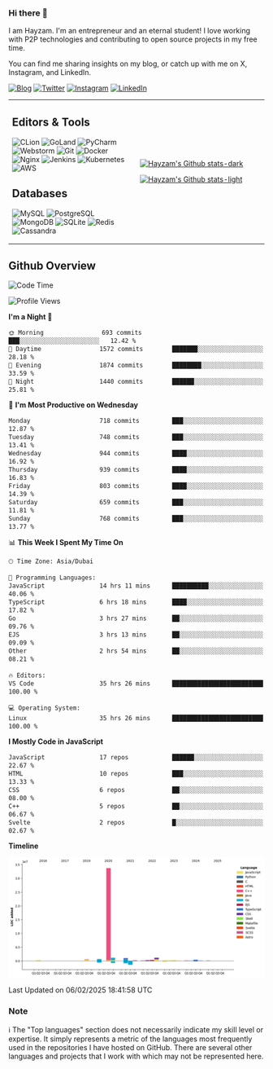 ### Hi there 👋

I am Hayzam. I'm an entrepreneur and an eternal student! I love working with P2P technologies and contributing to open source projects in my free time.

You can find me sharing insights on my blog, or catch up with me on X, Instagram, and LinkedIn.

[![Blog](https://img.shields.io/badge/Blog-%2312100E.svg?&style=for-the-badge&logo=medium&logoColor=white)](https://hayzam.com)
[![Twitter](https://img.shields.io/badge/Twitter-%231DA1F2.svg?&style=for-the-badge&logo=X&logoColor=white)](https://twitter.com/hayzam_js)
[![Instagram](https://img.shields.io/badge/Instagram-%23E4405F.svg?&style=for-the-badge&logo=instagram&logoColor=white)](https://instagram.com/hayzam.ts)
[![LinkedIn](https://img.shields.io/badge/LinkedIn-%230077B5.svg?&style=for-the-badge&logo=linkedin&logoColor=white)](https://www.linkedin.com/in/hayzam-s-2b9b95139/)

<table width="100%">
<tr>
<td width="50%">

## Editors & Tools

![CLion](https://img.shields.io/badge/-CLion-000000?style=flat&logo=CLion)
![GoLand](https://img.shields.io/badge/-GoLand-000000?style=flat&logo=Goland)
![PyCharm](https://img.shields.io/badge/-PyCharm-000000?style=flat&logo=PyCharm)
![Webstorm](https://img.shields.io/badge/-WebStorm-000000?style=flat&logo=WebStorm)
![Git](https://img.shields.io/badge/-Git-000000?style=flat&logo=git)
![Docker](https://img.shields.io/badge/-Docker-000000?style=flat&logo=docker)
![Nginx](https://img.shields.io/badge/-Nginx-000000?style=flat&logo=nginx)
![Jenkins](https://img.shields.io/badge/-Jenkins-000000?style=flat&logo=jenkins)
![Kubernetes](https://img.shields.io/badge/-Kubernetes-000000?style=flat&logo=kubernetes)
![AWS](https://img.shields.io/badge/-AWS-000000?style=flat&logo=amazon-aws)

## Databases

![MySQL](https://img.shields.io/badge/-MySQL-000000?style=flat&logo=mysql)
![PostgreSQL](https://img.shields.io/badge/-PostgreSQL-000000?style=flat&logo=postgresql)
![MongoDB](https://img.shields.io/badge/-MongoDB-000000?style=flat&logo=mongodb)
![SQLite](https://img.shields.io/badge/-SQLite-000000?style=flat&logo=sqlite)
![Redis](https://img.shields.io/badge/-Redis-000000?style=flat&logo=redis)
![Cassandra](https://img.shields.io/badge/-Cassandra-000000?style=flat&logo=apache-cassandra)
</div>

<td width="50%">
 
[![Hayzam's Github stats-dark](https://github-readme-stats.vercel.app/api?username=hayzamjs&show_icons=true&theme=dark#gh-dark-mode-only)](https://github.com/anuraghazra/github-readme-stats#gh-dark-mode-only)
 
[![Hayzam's Github stats-light](https://github-readme-stats.vercel.app/api?username=hayzamjs&show_icons=true&theme=default#gh-light-mode-only)](https://github.com/anuraghazra/github-readme-stats#gh-light-mode-only)

</td>
</tr>
</table>
 
## Github Overview


<!--START_SECTION:waka-->
![Code Time](http://img.shields.io/badge/Code%20Time-1%2C691%20hrs%201%20min-blue)

![Profile Views](http://img.shields.io/badge/Profile%20Views-0-blue)

**I'm a Night 🦉** 

```text
🌞 Morning                693 commits         ███░░░░░░░░░░░░░░░░░░░░░░   12.42 % 
🌆 Daytime                1572 commits        ███████░░░░░░░░░░░░░░░░░░   28.18 % 
🌃 Evening                1874 commits        ████████░░░░░░░░░░░░░░░░░   33.59 % 
🌙 Night                  1440 commits        ██████░░░░░░░░░░░░░░░░░░░   25.81 % 
```
📅 **I'm Most Productive on Wednesday** 

```text
Monday                   718 commits         ███░░░░░░░░░░░░░░░░░░░░░░   12.87 % 
Tuesday                  748 commits         ███░░░░░░░░░░░░░░░░░░░░░░   13.41 % 
Wednesday                944 commits         ████░░░░░░░░░░░░░░░░░░░░░   16.92 % 
Thursday                 939 commits         ████░░░░░░░░░░░░░░░░░░░░░   16.83 % 
Friday                   803 commits         ████░░░░░░░░░░░░░░░░░░░░░   14.39 % 
Saturday                 659 commits         ███░░░░░░░░░░░░░░░░░░░░░░   11.81 % 
Sunday                   768 commits         ███░░░░░░░░░░░░░░░░░░░░░░   13.77 % 
```


📊 **This Week I Spent My Time On** 

```text
🕑︎ Time Zone: Asia/Dubai

💬 Programming Languages: 
JavaScript               14 hrs 11 mins      ██████████░░░░░░░░░░░░░░░   40.06 % 
TypeScript               6 hrs 18 mins       ████░░░░░░░░░░░░░░░░░░░░░   17.82 % 
Go                       3 hrs 27 mins       ██░░░░░░░░░░░░░░░░░░░░░░░   09.76 % 
EJS                      3 hrs 13 mins       ██░░░░░░░░░░░░░░░░░░░░░░░   09.09 % 
Other                    2 hrs 54 mins       ██░░░░░░░░░░░░░░░░░░░░░░░   08.21 % 

🔥 Editors: 
VS Code                  35 hrs 26 mins      █████████████████████████   100.00 % 

💻 Operating System: 
Linux                    35 hrs 26 mins      █████████████████████████   100.00 % 
```

**I Mostly Code in JavaScript** 

```text
JavaScript               17 repos            ██████░░░░░░░░░░░░░░░░░░░   22.67 % 
HTML                     10 repos            ███░░░░░░░░░░░░░░░░░░░░░░   13.33 % 
CSS                      6 repos             ██░░░░░░░░░░░░░░░░░░░░░░░   08.00 % 
C++                      5 repos             ██░░░░░░░░░░░░░░░░░░░░░░░   06.67 % 
Svelte                   2 repos             █░░░░░░░░░░░░░░░░░░░░░░░░   02.67 % 
```



**Timeline**

![Lines of Code chart](https://raw.githubusercontent.com/hayzamjs/hayzamjs/main/assets/bar_graph.png)


 Last Updated on 06/02/2025 18:41:58 UTC
<!--END_SECTION:waka-->


### Note 

:information_source: The "Top languages" section does not necessarily indicate my skill level or expertise. It simply represents a metric of the languages most frequently used in the repositories I have hosted on GitHub. There are several other languages and projects that I work with which may not be represented here. 

